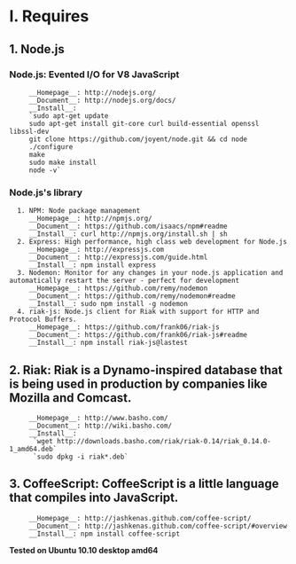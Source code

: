 # I. Requires
## 1. Node.js
### Node.js: Evented I/O for V8 JavaScript
         __Homepage__: http://nodejs.org/
         __Document__: http://nodejs.org/docs/
         __Install__:
         `sudo apt-get update
         sudo apt-get install git-core curl build-essential openssl libssl-dev
         git clone https://github.com/joyent/node.git && cd node
         ./configure
         make
         sudo make install
         node -v`

### Node.js's library
      1. NPM: Node package management
         __Homepage__: http://npmjs.org/
         __Document__: https://github.com/isaacs/npm#readme
         __Install__: curl http://npmjs.org/install.sh | sh
      2. Express: High performance, high class web development for Node.js
         __Homepage__: http://expressjs.com
         __Document__: http://expressjs.com/guide.html
         __Install__: npm install express
      3. Nodemon: Monitor for any changes in your node.js application and automatically restart the server - perfect for development
         __Homepage__: https://github.com/remy/nodemon
         __Document__: https://github.com/remy/nodemon#readme
         __Install__: sudo npm install -g nodemon
      4. riak-js: Node.js client for Riak with support for HTTP and Protocol Buffers.
         __Homepage__: https://github.com/frank06/riak-js
         __Document__: https://github.com/frank06/riak-js#readme
         __Install__: npm install riak-js@lastest

## 2. Riak: Riak is a Dynamo-inspired database that is being used in production by companies like Mozilla and Comcast.
         __Homepage__: http://www.basho.com/
         __Document__: http://wiki.basho.com/
         __Install__:
          `wget http://downloads.basho.com/riak/riak-0.14/riak_0.14.0-1_amd64.deb`
          `sudo dpkg -i riak*.deb`

## 3. CoffeeScript: CoffeeScript is a little language that compiles into JavaScript.
         __Homepage__: http://jashkenas.github.com/coffee-script/
         __Document__: http://jashkenas.github.com/coffee-script/#overview
         __Install__: npm install coffee-script

__Tested on Ubuntu 10.10 desktop amd64__